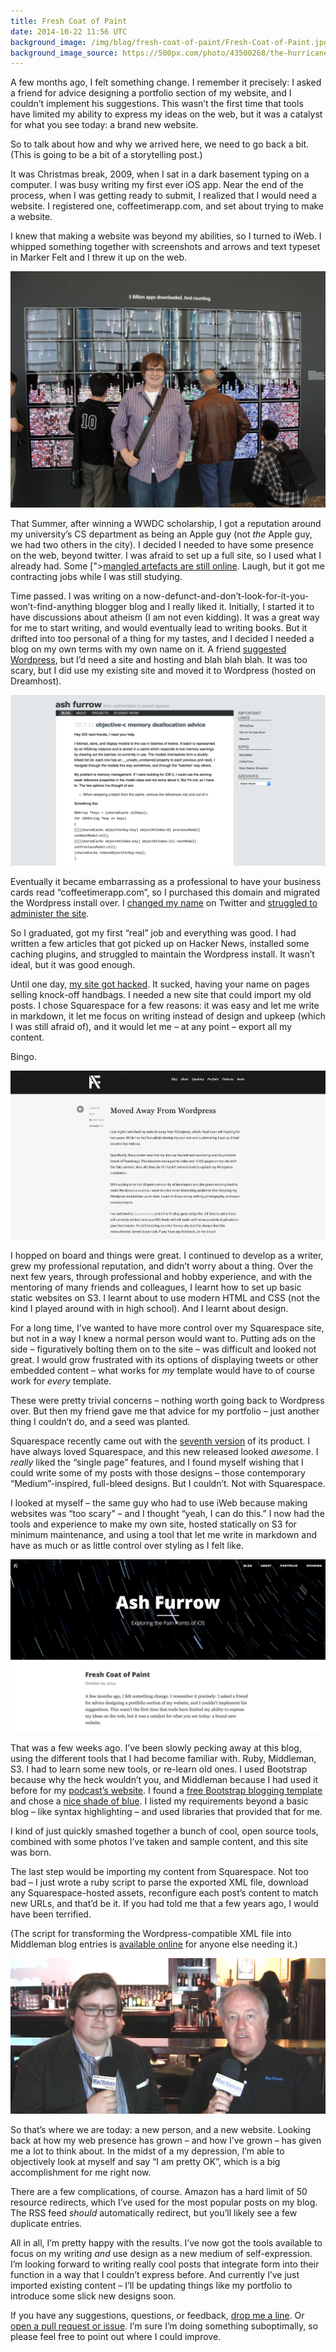 ```yaml
---
title: Fresh Coat of Paint
date: 2014-10-22 11:56 UTC
background_image: /img/blog/fresh-coat-of-paint/Fresh-Coat-of-Paint.jpg
background_image_source: https://500px.com/photo/43500268/the-hurricane-iii-by-ash-furrow
---
```


A few months ago, I felt something change. I remember it precisely: I asked a friend for advice designing a portfolio section of my website, and I couldn’t implement his suggestions. This wasn’t the first time that tools have limited my ability to express my ideas on the web, but it was a catalyst for what you see today: a brand new website. 

<!-- more -->

So to talk about how and why we arrived here, we need to go back a bit. (This is going to be a bit of a storytelling post.)

It was Christmas break, 2009, when I sat in a dark basement typing on a computer. I was busy writing my first ever iOS app. Near the end of the process, when I was getting ready to submit, I realized that I would need a website. I registered one, coffeetimerapp.com, and set about trying to make a website. 

I knew that making a website was beyond my abilities, so I turned to iWeb. I whipped something together with screenshots and arrows and text typeset in Marker Felt and I threw it up on the web. 

![](/img/blog/fresh-coat-of-paint/wwdc2010.jpg)

That Summer, after winning a WWDC scholarship, I got a reputation around my university’s CS department as being an Apple guy (not _the_ Apple guy, we had two others in the city). I decided I needed to have some presence on the web, beyond twitter. I was afraid to set up a full site, so I used what I already had. Some [">[mangled artefacts are still online](http://web.archive.org/web/20101118104908/http://coffeetimerapp.com/CoffeeTimer/Ash_Furrow.html). Laugh, but it got me contracting jobs while I was still studying. 

Time passed. I was writing on a now-defunct-and-don’t-look-for-it-you-won’t-find-anything blogger blog and I really liked it. Initially, I started it to have discussions about atheism (I am not even kidding). It was a great way for me to start writing, and would eventually lead to writing books. But it drifted into too personal of a thing for my tastes, and I decided I needed a blog on my own terms with my own name on it. A friend [suggested Wordpress](/blog/professional-site), but I’d need a site and hosting and blah blah blah. It was too scary, but I did use my existing site and moved it to Wordpress (hosted on Dreamhost). 

![](/img/blog/fresh-coat-of-paint/wordpress.png)

Eventually it became embarrassing as a professional to have your business cards read “coffeetimerapp.com”, so I purchased this domain and migrated the Wordpress install over. I [changed my name](/blog/twitter-name-change) on Twitter and [struggled to administer the site](/blog/site-change).

So I graduated, got my first “real” job and everything was good. I had written a few articles that got picked up on Hacker News, installed some caching plugins, and struggled to maintain the Wordpress install. It wasn’t ideal, but it was good enough. 

Until one day, [my site got hacked](/blog/moved-away-from-wordpress). It sucked, having your name on pages selling knock-off handbags. I needed a new site that could import my old posts. I chose Squarespace for a few reasons: it was easy and let me write in markdown, it let me focus on writing instead of design and upkeep (which I was still afraid of), and it would let me – at any point – export all my content. 

Bingo.

![](/img/blog/fresh-coat-of-paint/squarespace.png)

I hopped on board and things were great. I continued to develop as a writer, grew my professional reputation, and didn’t worry about a thing. Over the next few years, through professional and hobby experience, and with the mentoring of many friends and colleagues, I learnt how to set up basic static websites on S3. I learnt about to use modern HTML and CSS (not the kind I played around with in high school). And I learnt about design. 

For a long time, I’ve wanted to have more control over my Squarespace site, but not in a way I knew a normal person would want to. Putting ads on the side – figuratively bolting them on to the site – was difficult and looked not great. I would grow frustrated with its options of displaying tweets or other embedded content – what works for _my_ template would have to of course work for _every_ template. 

These were pretty trivial concerns – nothing worth going back to Wordpress over. But then my friend gave me that advice for my portfolio – just another thing I couldn’t do, and a seed was planted. 

Squarespace recently came out with the [seventh version](http://www.squarespace.com/seven/) of its product. I have always loved Squarespace, and this new released looked _awesome_. I _really_ liked the “single page” features, and I found myself wishing that I could write some of my posts with those designs – those contemporary “Medium”-inspired, full-bleed designs. But I couldn’t. Not with Squarespace.

I looked at myself – the same guy who had to use iWeb because making websites was “too scary” – and I thought “yeah, I can do this.” I now had the tools and experience to make my own site, hosted statically on S3 for minimum maintenance, and using a tool that let me write in markdown and have as much or as little control over styling as I felt like. 

![](/img/blog/fresh-coat-of-paint/middleman.png)

That was a few weeks ago. I’ve been slowly pecking away at this blog, using the different tools that I had become familiar with. Ruby, Middleman, S3. I had to learn some new tools, or re-learn old ones. I used Bootstrap because why the heck wouldn’t you, and Middleman because I had used it before for my [podcast’s website](http://notificationcenter.tv). I found a [free Bootstrap blogging template](http://startbootstrap.com/template-overviews/clean-blog/) and chose a [nice shade of blue](http://www.colourlovers.com/color/398CCC/Walton). I listed my requirements beyond a basic blog – like syntax highlighting – and used libraries that provided that for me. 

I kind of just quickly smashed together a bunch of cool, open source tools, combined with some photos I’ve taken and sample content, and this site was born. 

The last step would be importing my content from Squarespace. Not too bad – I just wrote a ruby script to parse the exported XML file, download any Squarespace-hosted assets, reconfigure each post’s content to match new URLs, and that’d be it. If you had told me that a few years ago, I would have been terrified. 

(The script for transforming the Wordpress-compatible XML file into Middleman blog entries is [available online](https://gist.github.com/AshFurrow/ea1e354fba72bb4cc533) for anyone else needing it.)

![](/img/blog/fresh-coat-of-paint/macvoices.jpg)

So that’s where we are today: a new person, and a new website. Looking back at how my web presence has grown – and how I’ve grown – has given me a lot to think about. In the midst of a my depression, I’m able to objectively look at myself and say “I am pretty OK”, which is a big accomplishment for me right now. 

There are a few complications, of course. Amazon has a hard limit of 50 resource redirects, which I’ve used for the most popular posts on my blog. The RSS feed _should_ automatically redirect, but you’ll likely see a few duplicate entries. 

All in all, I’m pretty happy with the results. I’ve now got the tools available to focus on my writing _and_ use design as a new medium of self-expression. I’m looking forward to writing really cool posts that integrate form into their function in a way that I couldn’t express before. And currently I’ve just imported existing content – I’ll be updating things like my portfolio to introduce some slick new designs soon. 

If you have any suggestions, questions, or feedback, [drop me a line](http://twitter.com/ashfurrow). Or [open a pull request or issue](https://github.com/AshFurrow/blog). I’m sure I’m doing something suboptimally, so please feel free to point out where I could improve. 
